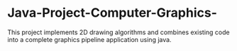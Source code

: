 # Java-Project-Computer-Graphics-
This project implements 2D drawing algorithms and combines existing code into a complete graphics pipeline application using java.
